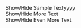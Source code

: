 <CardComponent1>
  <div v-slot:tab1-content>
    Show/Hide Sample Textyyyy
  </div>

  <div v-slot:tab2-content>
    Show/Hide More Text
  </div>

  <div v-slot:tab3-content>
    Show/Hide Even More Text
  </div>
</CardComponent1>
